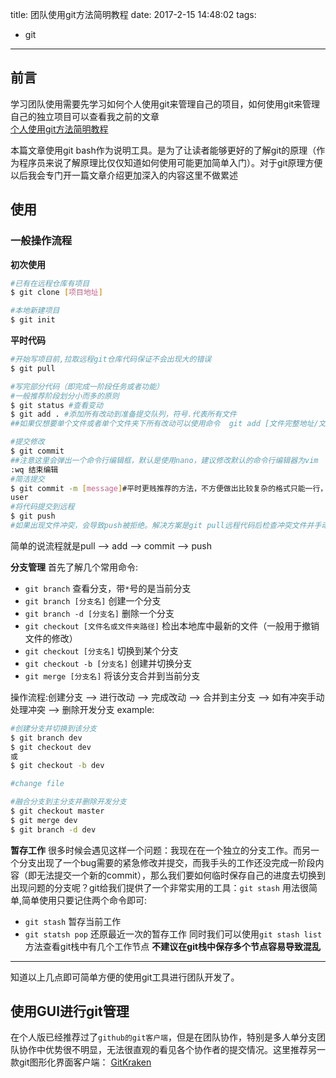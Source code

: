 title: 团队使用git方法简明教程
date: 2017-2-15 14:48:02
tags:
- git
---

## 前言
学习团队使用需要先学习如何个人使用git来管理自己的项目，如何使用git来管理自己的独立项目可以查看我之前的文章  
[个人使用git方法简明教程](/2015/12/19/个人使用git方法简明教程/)

本篇文章使用git bash作为说明工具。是为了让读者能够更好的了解git的原理（作为程序员来说了解原理比仅仅知道如何使用可能更加简单入门）。对于git原理方便以后我会专门开一篇文章介绍更加深入的内容这里不做累述

## 使用
### 一般操作流程
**初次使用**
```bash
#已有在远程仓库有项目
$ git clone [项目地址]

#本地新建项目
$ git init
```

**平时代码**
```bash
#开始写项目前,拉取远程git仓库代码保证不会出现大的错误
$ git pull

#写完部分代码（即完成一阶段任务或者功能）
#一般推荐阶段划分小而多的原则
$ git status #查看变动
$ git add . #添加所有改动到准备提交队列，符号.代表所有文件
##如果仅想要单个文件或者单个文件夹下所有改动可以使用命令  git add [文件完整地址/文件夹地址]

#提交修改
$ git commit
##注意这里会弹出一个命令行编辑框，默认是使用nano，建议修改默认的命令行编辑器为vim
:wq 结束编辑
#简洁提交
$ git commit -m [message]#平时更贱推荐的方法，不方便做出比较复杂的格式只能一行，不允许有空格，换行使用\n转义字符
user
#将代码提交到远程
$ git push
#如果出现文件冲突，会导致push被拒绝。解决方案是git pull远程代码后检查冲突文件并手动解决，然后再走一遍add —> commit —> push
```
简单的说流程就是pull —> add —> commit —> push

**分支管理**
首先了解几个常用命令:
- `git branch` 查看分支，带`*`号的是当前分支
- `git branch [分支名]` 创建一个分支
- `git branch -d [分支名]` 删除一个分支
- `git checkout [文件名或文件夹路径]` 检出本地库中最新的文件（一般用于撤销文件的修改）
- `git checkout [分支名]` 切换到某个分支
- `git checkout -b [分支名]` 创建并切换分支
- `git merge [分支名]` 将该分支合并到当前分支

操作流程:创建分支 —> 进行改动 —> 完成改动 —> 合并到主分支 —> 如有冲突手动处理冲突 —> 删除开发分支
example:
```bash
#创建分支并切换到该分支
$ git branch dev
$ git checkout dev
或
$ git checkout -b dev

#change file

#融合分支到主分支并删除开发分支
$ git checkout master
$ git merge dev
$ git branch -d dev
```

**暂存工作**
很多时候会遇见这样一个问题：我现在在一个独立的分支工作。而另一个分支出现了一个bug需要的紧急修改并提交，而我手头的工作还没完成一阶段内容（即无法提交一个新的commit），那么我们要如何临时保存自己的进度去切换到出现问题的分支呢？git给我们提供了一个非常实用的工具：`git stash`
用法很简单,简单使用只要记住两个命令即可:
- `git stash` 暂存当前工作
- `git statsh pop` 还原最近一次的暂存工作
同时我们可以使用`git stash list`方法查看git栈中有几个工作节点
**不建议在git栈中保存多个节点容易导致混乱**

---------

知道以上几点即可简单方便的使用git工具进行团队开发了。

## 使用GUI进行git管理
在个人版已经推荐过了`github的git客户端`，但是在团队协作，特别是多人单分支团队协作中优势很不明显，无法很直观的看见各个协作者的提交情况。这里推荐另一款git图形化界面客户端：
[GitKraken](https://www.gitkraken.com/)
